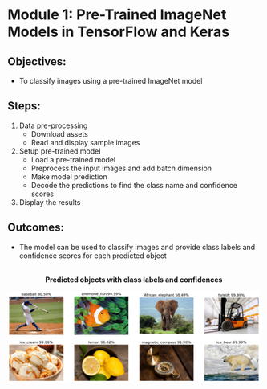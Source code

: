 # Module 1: Pre-Trained ImageNet Models in TensorFlow and Keras

## Objectives:
- To classify images using a pre-trained ImageNet model

## Steps:
1. Data pre-processing
    - Download assets
    - Read and display sample images
2. Setup pre-trained model
    - Load a pre-trained model
    - Preprocess the input images and add batch dimension
    - Make model prediction
    - Decode the predictions to find the class name and confidence scores
3. Display the results

## Outcomes:
- The model can be used to classify images and provide class labels and confidence scores for each predicted object
<br><br>
<p align="center"><b>Predicted objects with class labels and confidences</b></p>
<div align="center">
  <img src="https://github.com/OCR-tech/OCR-tech/blob/main/docs/img/module_ml1a.png"/>
</div>
<!-- ![Alt text](https://github.com/OCR-tech/OCR-tech/blob/main/docs/img/module_ml1a.png) -->
<br>